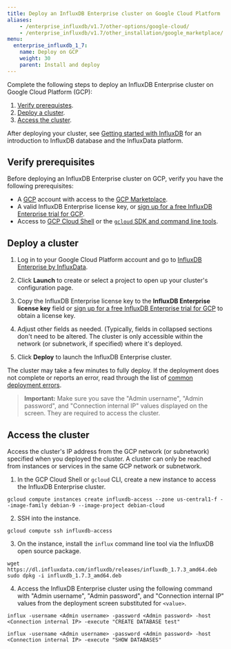 ```yaml
---
title: Deploy an InfluxDB Enterprise cluster on Google Cloud Platform
aliases:
    - /enterprise_influxdb/v1.7/other-options/google-cloud/
    - /enterprise_influxdb/v1.7/other_installation/google_marketplace/
menu:
  enterprise_influxdb_1_7:
    name: Deploy on GCP
    weight: 30
    parent: Install and deploy
---
```


Complete the following steps to deploy an InfluxDB Enterprise cluster on Google Cloud Platform (GCP):

1. [Verify prerequistes](#verify-prerequisites).
2. [Deploy a cluster](#deploy-a-cluster).
2. [Access the cluster](#access-the-cluster).

After deploying your cluster, see [Getting started with InfluxDB](/platform/introduction/getting-started) for an introduction to InfluxDB database and the InfluxData platform.

## Verify prerequisites

Before deploying an InfluxDB Enterprise cluster on GCP, verify you have the following prerequisites:

- A [GCP](https://console.cloud.google.com/) account with access to the [GCP Marketplace](https://console.cloud.google.com/marketplace).
- A valid InfluxDB Enterprise license key, or [sign up for a free InfluxDB Enterprise trial for GCP](https://portal.influxdata.com/users/gcp).
- Access to [GCP Cloud Shell](https://cloud.google.com/shell/) or the [`gcloud` SDK and command line tools](https://cloud.google.com/sdk/).

## Deploy a cluster

1. Log in to your Google Cloud Platform account and go to [InfluxDB Enterprise by InfluxData](https://console.cloud.google.com/marketplace/details/influxdata-public/influxdb-enterprise-vm).

     <!--![GCP InfluxDB Enterprise solution page](/img/enterprise/gcp/intro-1.png) -->

2. Click **Launch** to create or select a project to open up your cluster's configuration page.

    <!--![GCP InfluxDB Enterprise configuration page](/img/enterprise/gcp/intro-2.png) -->

3. Copy the InfluxDB Enterprise license key to the __InfluxDB Enterprise license key__ field or [sign up for a free InfluxDB Enterprise trial for GCP](https://portal.influxdata.com/users/gcp) to obtain a license key.

4. Adjust other fields as needed. (Typically, fields in collapsed sections don't need to be altered.
  The cluster is only accessible within the network (or subnetwork, if specified) where it's deployed.

5. Click **Deploy** to launch the InfluxDB Enterprise cluster.

  <!--![GCP InfluxDB Enterprise deployment pending page](/img/enterprise/gcp/intro-3.png) --> 

The cluster may take a few minutes to fully deploy. If the deployment does not complete or reports an error, read through the list of [common deployment errors](https://cloud.google.com/marketplace/docs/troubleshooting).

  <!-- ![GCP InfluxDB Enterprise deployment complete page](/img/enterprise/gcp/intro-4.png) -->

> **Important:** Make sure you save the "Admin username", "Admin password", and "Connection internal IP" values displayed on the screen. They are required to access the cluster.

## Access the cluster

Access the cluster's IP address from the GCP network (or subnetwork) specified when you deployed the cluster. A cluster can only be reached from instances or services in the same GCP network or subnetwork.

1. In the GCP Cloud Shell or `gcloud` CLI, create a new instance to access the InfluxDB Enterprise cluster.

  ```
  gcloud compute instances create influxdb-access --zone us-central1-f --image-family debian-9 --image-project debian-cloud
  ```

2. SSH into the instance.

  ```
  gcloud compute ssh influxdb-access
  ```

3. On the instance, install the `influx` command line tool via the InfluxDB open source package.

  ```
  wget https://dl.influxdata.com/influxdb/releases/influxdb_1.7.3_amd64.deb
  sudo dpkg -i influxdb_1.7.3_amd64.deb
  ```

4. Access the InfluxDB Enterprise cluster using the following command with "Admin username", "Admin password", and "Connection internal IP" values from the deployment screen substituted for `<value>`.

```
influx -username <Admin username> -password <Admin password> -host <Connection internal IP> -execute "CREATE DATABASE test"

influx -username <Admin username> -password <Admin password> -host <Connection internal IP> -execute "SHOW DATABASES"
```
